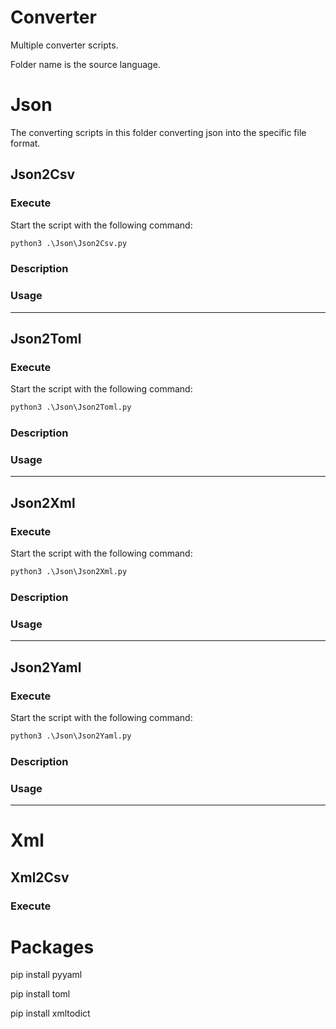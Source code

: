 # Converter

Multiple converter scripts. 

Folder name is the source language.
##

# Json

The converting scripts in this folder converting json into the specific file format.

## Json2Csv

### Execute

Start the script with the following command:

```cmd
python3 .\Json\Json2Csv.py
```

### Description

### Usage


---
## Json2Toml

### Execute

Start the script with the following command:

```cmd
python3 .\Json\Json2Toml.py
```

### Description

### Usage


---
## Json2Xml

### Execute

Start the script with the following command:

```cmd
python3 .\Json\Json2Xml.py
```

### Description

### Usage


---
## Json2Yaml

### Execute

Start the script with the following command:

```cmd
python3 .\Json\Json2Yaml.py
```

### Description

### Usage


---
# Xml

## Xml2Csv

### Execute

# Packages

pip install pyyaml

pip install toml

pip install xmltodict